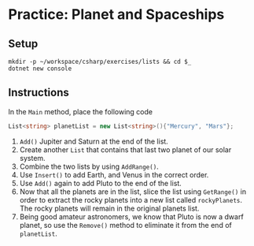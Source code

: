 # Practice: Planet and Spaceships

## Setup

```
mkdir -p ~/workspace/csharp/exercises/lists && cd $_
dotnet new console
```

## Instructions

In the `Main` method, place the following code

```cs
List<string> planetList = new List<string>(){"Mercury", "Mars"};
```

1. `Add()` Jupiter and Saturn at the end of the list.
1. Create another `List` that contains that last two planet of our solar system.
1. Combine the two lists by using `AddRange()`.
1. Use `Insert()` to add Earth, and Venus in the correct order.
1. Use `Add()` again to add Pluto to the end of the list.
1. Now that all the planets are in the list, slice the list using `GetRange()` in order to extract the rocky planets into a new list called `rockyPlanets`. The rocky planets will remain in the original planets list.
1. Being good amateur astronomers, we know that Pluto is now a dwarf planet, so use the `Remove()` method to eliminate it from the end of `planetList`.
